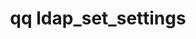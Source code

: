 ---
category: ldap
command: ldap_set_settings
optional_options:
- alternate: []
  help: Whether or not to enable the use of the LDAP server on the cluster.
  name: --use-ldap
  required: true
- alternate: []
  help: 'LDAP URI used to bind. Example: ldap://ldap-server.example.com'
  name: --bind-uri
  required: true
- alternate: []
  help: 'Base DNs (Distinguished Names). Separate multiple DNs using semicolons. Example:
    dc=account,dc=example,dc=com'
  name: --base-dn
  required: true
- alternate: []
  help: Binding users's DN. Default is empty.
  name: --bind-username
  required: false
- alternate: []
  help: Password for simple authentication against LDAP server. If not specified,
    will use password that is currently stored on disk.
  name: --bind-password
  required: false
- alternate: []
  help: If true, LDAP connection must be encrypted using TLS. Default is true.
  name: --encrypt-connection
  required: false
- alternate: []
  help: Use the standard schema defined in RFC2307. Cannot be combined with any custom
    schema arguments.
  name: --rfc2307
  required: false
- alternate: []
  help: The attribute on a group object which contains references to the members in
    that group.
  name: --custom-group-member-attribute
  required: false
- alternate: []
  help: The attribute on a user that the value of the group_member_attribute on a
    group refers to.
  name: --custom-user-group-identifier-attribute
  required: false
- alternate: []
  help: The attribute on a user that identifies their login name.
  name: --custom-login-name-attribute
  required: false
- alternate: []
  help: The attribute on a group that identifies their name.
  name: --custom-group-name-attribute
  required: false
- alternate: []
  help: The class of user objects.
  name: --custom-user-object-class
  required: false
- alternate: []
  help: The class of group objects.
  name: --custom-group-object-class
  required: false
- alternate: []
  help: The attribute on a user that identifies their uid number.
  name: --custom-uid-number-attribute
  required: false
- alternate: []
  help: The attribute on an object that identifies their gid number.
  name: --custom-gid-number-attribute
  required: false
permalink: /qq-cli-command-guide/ldap/ldap_set_settings.html
positional_options: []
sidebar: qq_cli_command_reference_sidebar
summary: This section explains how to use the <code>qq ldap_set_settings</code> command.
synopsis: Set settings for LDAP interaction
title: qq ldap_set_settings
usage: "qq ldap_set_settings [-h] --use-ldap {false,true} --bind-uri BIND_URI --base-dn\
  \ BASE_DN [--bind-username BIND_USERNAME] [--bind-password BIND_PASSWORD]\n    [--encrypt-connection\
  \ {false,true}] [--rfc2307] [--custom-group-member-attribute CUSTOM_GROUP_MEMBER_ATTRIBUTE]\n\
  \    [--custom-user-group-identifier-attribute CUSTOM_USER_GROUP_IDENTIFIER_ATTRIBUTE]\
  \ [--custom-login-name-attribute CUSTOM_LOGIN_NAME_ATTRIBUTE]\n    [--custom-group-name-attribute\
  \ CUSTOM_GROUP_NAME_ATTRIBUTE] [--custom-user-object-class CUSTOM_USER_OBJECT_CLASS]\n\
  \    [--custom-group-object-class CUSTOM_GROUP_OBJECT_CLASS] [--custom-uid-number-attribute\
  \ CUSTOM_UID_NUMBER_ATTRIBUTE]\n    [--custom-gid-number-attribute CUSTOM_GID_NUMBER_ATTRIBUTE]"
zendesk_source: qq CLI Command Guide

---